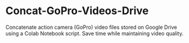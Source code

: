 # Concat-GoPro-Videos-Drive
Concatenate action camera (GoPro) video files stored on Google Drive using a Colab Notebook script. Save time while maintaining video quality.
